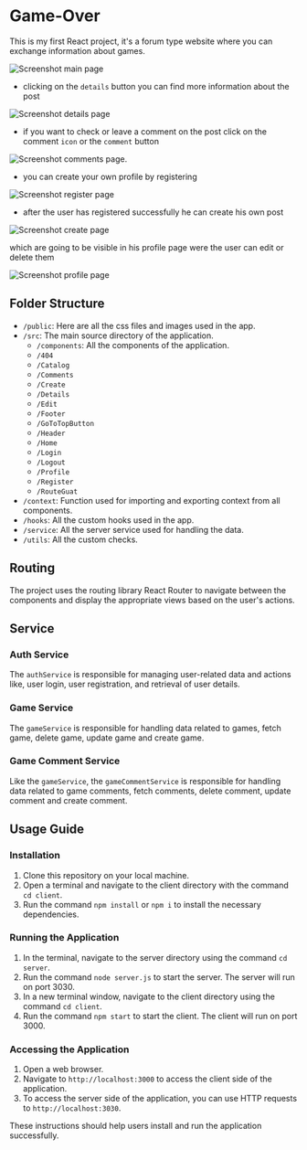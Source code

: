 # Game-Over

This is my first React project, it's a forum type website where you can exchange information about games.

![Screenshot main page](./Game-Over/client/public/screenshots/screenshot-main-page.png)

- clicking on the `details` button you can find more information about the post

![Screenshot details page](./Game-Over/client/public/screenshots/screenshot-details-page.png)

- if you want to check or leave a comment on the post click on the comment `icon` or the `comment` button

![Screenshot comments page](./Game-Over/client/public/screenshots/screenshot-comment-page.png).

- you can create your own profile by registering
  
![Screenshot register page](./Game-Over/client/public/screenshots/screenshot-register-page.png)

- after the user has registered successfully he can create his  own post

![Screenshot create page](./Game-Over/client/public/screenshots/screenshot-create-page.png)

which are going to be visible in his profile page were the user can edit or delete them

![Screenshot profile page](./Game-Over/client/public/screenshots/screenshot-profile-page.png)



## Folder Structure

- `/public`: Here are all the css files and images used in the app.
- `/src`: The main source directory of the application.
    - `/components`: All the components of the application.
    - `/404`
    - `/Catalog`
    - `/Comments`
    - `/Create`
    - `/Details`
    - `/Edit`
    - `/Footer`
    - `/GoToTopButton`
    - `/Header`
    - `/Home`
    - `/Login`
    - `/Logout`
    - `/Profile`
    - `/Register`
    - `/RouteGuat`
- `/context`:  Function used for importing and exporting context from all components.
- `/hooks`: All the custom hooks used in the app.
- `/service`: All the server service used for handling the data.
- `/utils`: All the custom checks.

## Routing

The project uses the routing library React Router to navigate between the components and display the appropriate views based on the user's actions.

## Service

### Auth Service

The `authService` is responsible for managing user-related data and actions like, user login, user registration, and retrieval of user details.

### Game Service

The `gameService` is responsible for handling data related to games, fetch game, delete game, update game and create game.

### Game Comment Service

Like the `gameService`, the `gameCommentService` is responsible for handling data related to game comments, fetch comments, delete comment, update comment and create comment.

## Usage Guide

### Installation

1. Clone this repository on your local machine.
2. Open a terminal and navigate to the client directory with the command `cd client`.
3. Run the command `npm install` or `npm i` to install the necessary dependencies.

### Running the Application

1. In the terminal, navigate to the server directory using the command `cd server`.
2. Run the command `node server.js` to start the server. The server will run on port 3030.
3. In a new terminal window, navigate to the client directory using the command `cd client`.
4. Run the command `npm start` to start the client. The client will run on port 3000.

### Accessing the Application

1. Open a web browser.
2. Navigate to `http://localhost:3000` to access the client side of the application.
3. To access the server side of the application, you can use HTTP requests to `http://localhost:3030`.

These instructions should help users install and run the application successfully. 
